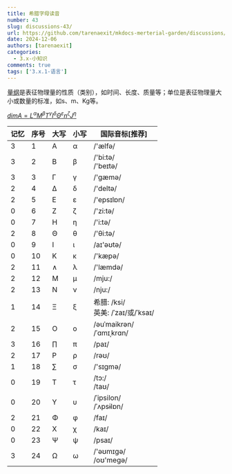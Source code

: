 ```yaml
---
title: 希腊字母读音
number: 43
slug: discussions-43/
url: https://github.com/tarenaexit/mkdocs-merterial-garden/discussions/43
date: 2024-12-06
authors: [tarenaexit]
categories: 
  - 3.x-小知识
comments: true
tags: ['3.x.1-语言']
---
```


[量纲](https://baike.baidu.com/item/量纲/100412)是表征物理量的性质（类别），如时间、长度、质量等；单位是表征物理量大小或数量的标准，如s、m、Kg等。

[$dimA=L^{α}M^{β}T^{γ}I^{δ}Θ^{ε}n^{ζ}J^{η}$](https://www.latexlive.com/#ZGltQT1MJTVFJTdCJUNFJUIxJTdETSU1RSU3QiVDRSVCMiU3RFQlNUUlN0IlQ0UlQjMlN0RJJTVFJTdCJUNFJUI0JTdEJUNFJTk4JTVFJTdCJUNFJUI1JTdEbiU1RSU3QiVDRSVCNiU3REolNUUlN0IlQ0UlQjclN0Q=)

| 记忆 | 序号 | 大写 | 小写 | 国际音标[推荐]                         |
| -- | -- | -- | -- | -------------------------------- |
| 3  | 1  | Α  | α  | /'ælfə/                          |
| 3  | 2  | Β  | β  | /'bi:tə/ <br>/'beɪtə/            |
| 3  | 3  | Γ  | γ  | /'gæmə/                          |
| 2  | 4  | Δ  | δ  | /'deltə/                         |
| 2  | 5  | Ε  | ε  | /'epsɪlɒn/                       |
| 0  | 6  | Ζ  | ζ  | /'zi:tə/                         |
| 0  | 7  | Η  | η  | /'i:tə/                          |
| 2  | 8  | Θ  | θ  | /'θi:tə/                         |
| 0  | 9  | Ι  | ι  | /aɪ'əʊtə/                        |
| 0  | 10 | Κ  | κ  | /'kæpə/                          |
| 2  | 11 | ∧  | λ  | /'læmdə/                         |
| 2  | 12 | Μ  | μ  | /mju:/                           |
| 2  | 13 | Ν  | ν  | /nju:/                           |
| 1  | 14 | Ξ  | ξ  | 希腊: /ksi/ <br>英美: /ˈzaɪ/或/ˈksaɪ/ |
| 2  | 15 | Ο  | ο  | /əuˈmaikrən/ <br>/ˈɑmɪˌkrɑn/     |
| 3  | 16 | ∏  | π  | /paɪ/                            |
| 2  | 17 | Ρ  | ρ  | /rəʊ/                            |
| 1  | 18 | ∑  | σ  | /'sɪɡmə/                         |
| 0  | 19 | Τ  | τ  | /tɔ:/ <br>/taʊ/                  |
| 0  | 20 | Υ  | υ  | /ˈipsilon/ <br>/ˈʌpsɨlɒn/        |
| 2  | 21 | Φ  | φ  | /faɪ/                            |
| 0  | 22 | Χ  | χ  | /kaɪ/                            |
| 0  | 23 | Ψ  | ψ  | /psaɪ/                           |
| 3  | 24 | Ω  | ω  | /'əʊmɪɡə/ <br> /oʊ'meɡə/|